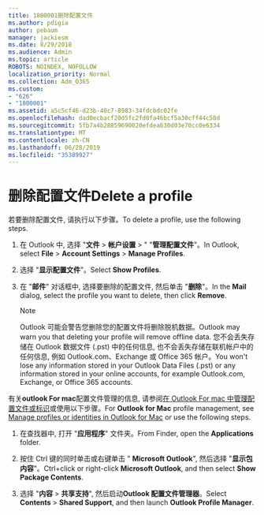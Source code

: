 ```yaml
---
title: 1800001删除配置文件
ms.author: pdigia
author: pebaum
manager: jackiesm
ms.date: 8/29/2018
ms.audience: Admin
ms.topic: article
ROBOTS: NOINDEX, NOFOLLOW
localization_priority: Normal
ms.collection: Adm_O365
ms.custom:
- "626"
- "1800001"
ms.assetid: a5c5cf46-d23b-40c7-8983-34fdcbdc02fe
ms.openlocfilehash: dad0ecbacf20d5fc2fd0fa46bcf5a30cff44c58d
ms.sourcegitcommit: 5fb7a4b28859690020efdea630d03e70cc0e6334
ms.translationtype: MT
ms.contentlocale: zh-CN
ms.lasthandoff: 06/28/2019
ms.locfileid: "35389927"
---
```

# <a name="delete-a-profile"></a><span data-ttu-id="789f2-102">删除配置文件</span><span class="sxs-lookup"><span data-stu-id="789f2-102">Delete a profile</span></span>

<span data-ttu-id="789f2-103">若要删除配置文件, 请执行以下步骤。</span><span class="sxs-lookup"><span data-stu-id="789f2-103">To delete a profile, use the following steps.</span></span>
  
1. <span data-ttu-id="789f2-104">在 Outlook 中, 选择 "**文件** \> **帐户设置** \> " "**管理配置文件**"。</span><span class="sxs-lookup"><span data-stu-id="789f2-104">In Outlook, select **File** \> **Account Settings** \> **Manage Profiles**.</span></span>

2. <span data-ttu-id="789f2-105">选择 "**显示配置文件**"。</span><span class="sxs-lookup"><span data-stu-id="789f2-105">Select **Show Profiles**.</span></span>

3. <span data-ttu-id="789f2-106">在 "**邮件**" 对话框中, 选择要删除的配置文件, 然后单击 "**删除**"。</span><span class="sxs-lookup"><span data-stu-id="789f2-106">In the **Mail** dialog, select the profile you want to delete, then click **Remove**.</span></span>

    > [!NOTE]
    > <span data-ttu-id="789f2-107">Outlook 可能会警告您删除您的配置文件将删除脱机数据。</span><span class="sxs-lookup"><span data-stu-id="789f2-107">Outlook may warn you that deleting your profile will remove offline data.</span></span> <span data-ttu-id="789f2-108">您不会丢失存储在 Outlook 数据文件 (.pst) 中的任何信息, 也不会丢失存储在联机帐户中的任何信息, 例如 Outlook.com、Exchange 或 Office 365 帐户。</span><span class="sxs-lookup"><span data-stu-id="789f2-108">You won't lose any information stored in your Outlook Data Files (.pst) or any information stored in your online accounts, for example Outlook.com, Exchange, or Office 365 accounts.</span></span>
  
<span data-ttu-id="789f2-109">有关**outlook For mac**配置文件管理的信息, 请参阅[在 Outlook For mac 中管理配置文件或标识](https://support.office.com/article/fed2a955-74df-4a24-bef6-78a426958c4c.aspx)或使用以下步骤。</span><span class="sxs-lookup"><span data-stu-id="789f2-109">For **Outlook for Mac** profile management, see [Manage profiles or identities in Outlook for Mac](https://support.office.com/article/fed2a955-74df-4a24-bef6-78a426958c4c.aspx) or use the following steps.</span></span>
  
1. <span data-ttu-id="789f2-110">在查找器中, 打开 "**应用程序**" 文件夹。</span><span class="sxs-lookup"><span data-stu-id="789f2-110">From Finder, open the **Applications** folder.</span></span>

2. <span data-ttu-id="789f2-111">按住 Ctrl 键的同时单击或右键单击 " **Microsoft Outlook**", 然后选择 "**显示包内容**"。</span><span class="sxs-lookup"><span data-stu-id="789f2-111">Ctrl+click or right-click **Microsoft Outlook**, and then select **Show Package Contents**.</span></span>

3. <span data-ttu-id="789f2-112">选择 "**内容** \> **共享支持**", 然后启动**Outlook 配置文件管理器**。</span><span class="sxs-lookup"><span data-stu-id="789f2-112">Select **Contents** \> **Shared Support**, and then launch **Outlook Profile Manager**.</span></span>
